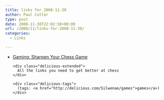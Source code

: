 ```yaml
---
title: links for 2008-11-30
author: Paul Cutler
type: post
date: 2008-11-30T22:02:58+00:00
url: /2008/11/links-for-2008-11-30/
categories:
  - Links

---
```

<ul class="delicious">
  <li>
    <div class="delicious-link">
      <a href="http://lifehacker.com/5099728/sharpen-your-chess-game">Gaming: Sharpen Your Chess Game</a>
    </div>
    
    <div class="delicious-extended">
      All the links you need to get better at chess
    </div>
    
    <div class="delicious-tags">
      (tags: <a href="http://delicious.com/Silwenae/games">games</a>)
    </div>
  </li>
</ul>